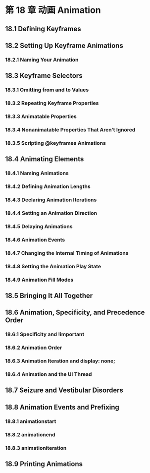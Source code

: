 # 第 18 章 动画 Animation

## 18.1 Defining Keyframes

## 18.2 Setting Up Keyframe Animations

### 18.2.1 Naming Your Animation

## 18.3 Keyframe Selectors

### 18.3.1 Omitting from and to Values

### 18.3.2 Repeating Keyframe Properties

### 18.3.3 Animatable Properties

### 18.3.4 Nonanimatable Properties That Aren’t Ignored

### 18.3.5 Scripting @keyframes Animations

## 18.4 Animating Elements

### 18.4.1 Naming Animations

### 18.4.2 Defining Animation Lengths

### 18.4.3 Declaring Animation Iterations

### 18.4.4 Setting an Animation Direction

### 18.4.5 Delaying Animations

### 18.4.6 Animation Events

### 18.4.7 Changing the Internal Timing of Animations

### 18.4.8 Setting the Animation Play State

### 18.4.9 Animation Fill Modes

## 18.5 Bringing It All Together

## 18.6 Animation, Specificity, and Precedence Order

### 18.6.1 Specificity and !important

### 18.6.2 Animation Order

### 18.6.3 Animation Iteration and display: none;

### 18.6.4 Animation and the UI Thread

## 18.7 Seizure and Vestibular Disorders

## 18.8 Animation Events and Prefixing

### 18.8.1 animationstart

### 18.8.2 animationend

### 18.8.3 animationiteration

## 18.9 Printing Animations
